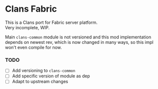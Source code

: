 # Clans Fabric

This is a Clans port for Fabric server platform.  
Very incomplete, WIP.

Main `clans-common` module is not versioned and this mod implementation depends on newest rev, which is now changed in many ways, so this impl won't even compile for now.

### TODO
- [ ] Add versioning to `clans-common`
- [ ] Add specific version of module as dep
- [ ] Adapt to upstream changes
